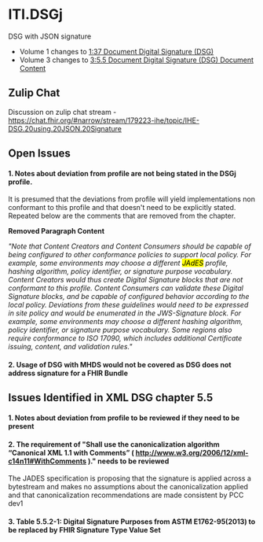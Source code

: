 # ITI.DSGj

DSG with JSON signature

- Volume 1 changes to [1:37 Document Digital Signature (DSG)](ch-37.html)
- Volume 3 changes to [3:5.5 Document Digital Signature (DSG) Document Content](ch-5.5.html)

## Zulip Chat

Discussion on zulip chat stream - https://chat.fhir.org/#narrow/stream/179223-ihe/topic/IHE-DSG.20using.20JSON.20Signature

## Open Issues

#### 1. Notes about deviation from profile are not being stated in the DSGj profile.
It is presumed that the deviations from profile will yield implementations non conformant to this profile and that doesn't need to be explicitly stated. Repeated below are the comments that are removed from the chapter.

<p><strong>Removed Paragraph Content</strong></p>
   <span><i>
   "Note that Content Creators and Content Consumers should be capable of being configured to other conformance policies to support local policy. For example, some environments may choose a different <mark>JAdES</mark> profile, hashing algorithm, policy identifier, or signature purpose vocabulary. Content Creators would thus create Digital Signature blocks that are not conformant to this profile. Content Consumers can validate these Digital Signature blocks, and be capable of configured behavior according to the local policy. Deviations from these guidelines would need to be expressed in site policy and would be enumerated in the JWS-Signature block. For example, some environments may choose a different hashing algorithm, policy identifier, or signature purpose vocabulary. Some regions also require conformance to ISO 17090, which includes additional Certificate issuing, content, and validation rules."
   </i></span>

#### 2. Usage of DSG with MHDS would not be covered as DSG does not address signature for a FHIR Bundle

## Issues Identified in XML DSG chapter 5.5

#### 1. Notes about deviation from profile to be reviewed if they need to be present

#### 2. The requirement of "Shall use the canonicalization algorithm “Canonical XML 1.1 with Comments” ( http://www.w3.org/2006/12/xml-c14n11#WithComments )." needs to be reviewed
 <span>The JADES specification is proposing that the signature is applied across a bytestream and makes no assumptions about the canonicalization applied and that canonicalization recommendations are made consistent by PCC dev1</span>

#### 3. Table 5.5.2-1: Digital Signature Purposes from ASTM E1762-95(2013) to be replaced by FHIR Signature Type Value Set